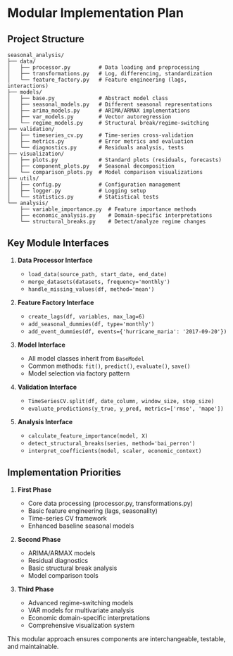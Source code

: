 # Modular Implementation Plan

## Project Structure
```
seasonal_analysis/
├── data/
│   ├── processor.py         # Data loading and preprocessing
│   ├── transformations.py   # Log, differencing, standardization
│   └── feature_factory.py   # Feature engineering (lags, interactions)
├── models/
│   ├── base.py              # Abstract model class
│   ├── seasonal_models.py   # Different seasonal representations
│   ├── arima_models.py      # ARIMA/ARMAX implementations
│   ├── var_models.py        # Vector autoregression
│   └── regime_models.py     # Structural break/regime-switching
├── validation/
│   ├── timeseries_cv.py     # Time-series cross-validation
│   ├── metrics.py           # Error metrics and evaluation 
│   └── diagnostics.py       # Residuals analysis, tests
├── visualization/
│   ├── plots.py             # Standard plots (residuals, forecasts)
│   ├── component_plots.py   # Seasonal decomposition
│   └── comparison_plots.py  # Model comparison visualizations
├── utils/
│   ├── config.py            # Configuration management
│   ├── logger.py            # Logging setup
│   └── statistics.py        # Statistical tests
└── analysis/
    ├── variable_importance.py  # Feature importance methods
    ├── economic_analysis.py    # Domain-specific interpretations
    └── structural_breaks.py    # Detect/analyze regime changes
```

## Key Module Interfaces

1. **Data Processor Interface**
   - `load_data(source_path, start_date, end_date)`
   - `merge_datasets(datasets, frequency='monthly')`
   - `handle_missing_values(df, method='mean')`

2. **Feature Factory Interface**
   - `create_lags(df, variables, max_lag=6)`
   - `add_seasonal_dummies(df, type='monthly')`
   - `add_event_dummies(df, events={'hurricane_maria': '2017-09-20'})`

3. **Model Interface**
   - All model classes inherit from `BaseModel`
   - Common methods: `fit()`, `predict()`, `evaluate()`, `save()`
   - Model selection via factory pattern

4. **Validation Interface**
   - `TimeSeriesCV.split(df, date_column, window_size, step_size)`
   - `evaluate_predictions(y_true, y_pred, metrics=['rmse', 'mape'])`

5. **Analysis Interface**
   - `calculate_feature_importance(model, X)`
   - `detect_structural_breaks(series, method='bai_perron')`
   - `interpret_coefficients(model, scaler, economic_context)`

## Implementation Priorities

1. **First Phase**
   - Core data processing (processor.py, transformations.py)
   - Basic feature engineering (lags, seasonality)
   - Time-series CV framework
   - Enhanced baseline seasonal models

2. **Second Phase**
   - ARIMA/ARMAX models
   - Residual diagnostics
   - Basic structural break analysis
   - Model comparison tools

3. **Third Phase**
   - Advanced regime-switching models
   - VAR models for multivariate analysis
   - Economic domain-specific interpretations
   - Comprehensive visualization system

This modular approach ensures components are interchangeable, testable, and maintainable.